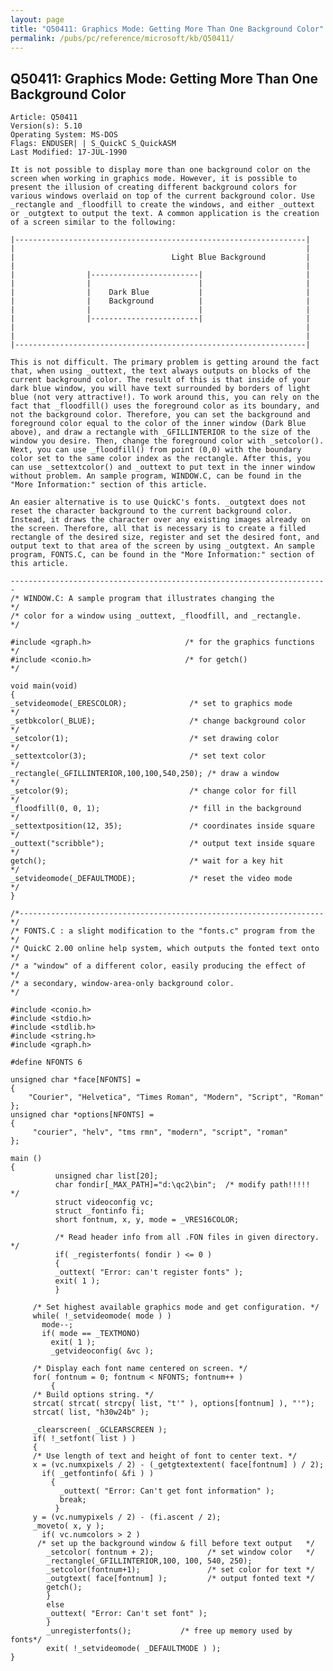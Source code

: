 ```yaml
---
layout: page
title: "Q50411: Graphics Mode: Getting More Than One Background Color"
permalink: /pubs/pc/reference/microsoft/kb/Q50411/
---
```


## Q50411: Graphics Mode: Getting More Than One Background Color

	Article: Q50411
	Version(s): 5.10
	Operating System: MS-DOS
	Flags: ENDUSER| | S_QuickC S_QuickASM
	Last Modified: 17-JUL-1990
	
	It is not possible to display more than one background color on the
	screen when working in graphics mode. However, it is possible to
	present the illusion of creating different background colors for
	various windows overlaid on top of the current background color. Use
	_rectangle and _floodfill to create the windows, and either _outtext
	or _outgtext to output the text. A common application is the creation
	of a screen similar to the following:
	
	|-----------------------------------------------------------------|
	|                                                                 |
	|                                   Light Blue Background         |
	|                                                                 |
	|                |------------------------|                       |
	|                |                        |                       |
	|                |    Dark Blue           |                       |
	|                |    Background          |                       |
	|                |                        |                       |
	|                |------------------------|                       |
	|                                                                 |
	|                                                                 |
	|-----------------------------------------------------------------|
	
	This is not difficult. The primary problem is getting around the fact
	that, when using _outtext, the text always outputs on blocks of the
	current background color. The result of this is that inside of your
	dark blue window, you will have text surrounded by borders of light
	blue (not very attractive!). To work around this, you can rely on the
	fact that _floodfill() uses the foreground color as its boundary, and
	not the background color. Therefore, you can set the background and
	foreground color equal to the color of the inner window (Dark Blue
	above), and draw a rectangle with _GFILLINTERIOR to the size of the
	window you desire. Then, change the foreground color with _setcolor().
	Next, you can use _floodfill() from point (0,0) with the boundary
	color set to the same color index as the rectangle. After this, you
	can use _settextcolor() and _outtext to put text in the inner window
	without problem. An sample program, WINDOW.C, can be found in the
	"More Information:" section of this article.
	
	An easier alternative is to use QuickC's fonts. _outgtext does not
	reset the character background to the current background color.
	Instead, it draws the character over any existing images already on
	the screen. Therefore, all that is necessary is to create a filled
	rectangle of the desired size, register and set the desired font, and
	output text to that area of the screen by using _outgtext. An sample
	program, FONTS.C, can be found in the "More Information:" section of
	this article.
	
	-----------------------------------------------------------------------
	/* WINDOW.C: A sample program that illustrates changing the          */
	/* color for a window using _outtext, _floodfill, and _rectangle.    */
	
	#include <graph.h>                     /* for the graphics functions */
	#include <conio.h>                     /* for getch()                */
	
	void main(void)
	{
	_setvideomode(_ERESCOLOR);              /* set to graphics mode      */
	_setbkcolor(_BLUE);                     /* change background color   */
	_setcolor(1);                           /* set drawing color         */
	_settextcolor(3);                       /* set text color            */
	_rectangle(_GFILLINTERIOR,100,100,540,250); /* draw a window         */
	_setcolor(9);                           /* change color for fill     */
	_floodfill(0, 0, 1);                    /* fill in the background    */
	_settextposition(12, 35);               /* coordinates inside square */
	_outtext("scribble");                   /* output text inside square */
	getch();                                /* wait for a key hit        */
	_setvideomode(_DEFAULTMODE);            /* reset the video mode      */
	}
	
	/*--------------------------------------------------------------------*/
	/* FONTS.C : a slight modification to the "fonts.c" program from the  */
	/* QuickC 2.00 online help system, which outputs the fonted text onto */
	/* a "window" of a different color, easily producing the effect of    */
	/* a secondary, window-area-only background color.                    */
	
	#include <conio.h>
	#include <stdio.h>
	#include <stdlib.h>
	#include <string.h>
	#include <graph.h>
	
	#define NFONTS 6
	
	unsigned char *face[NFONTS] =
	{
	    "Courier", "Helvetica", "Times Roman", "Modern", "Script", "Roman"
	};
	unsigned char *options[NFONTS] =
	{
	     "courier", "helv", "tms rmn", "modern", "script", "roman"
	};
	
	main ()
	{
	          unsigned char list[20];
	          char fondir[_MAX_PATH]="d:\qc2\bin";  /* modify path!!!!!   */
	          struct videoconfig vc;
	          struct _fontinfo fi;
	          short fontnum, x, y, mode = _VRES16COLOR;
	
	          /* Read header info from all .FON files in given directory. */
	          if( _registerfonts( fondir ) <= 0 )
	          {
	          _outtext( "Error: can't register fonts" );
	          exit( 1 );
	          }
	
	     /* Set highest available graphics mode and get configuration. */
	     while( !_setvideomode( mode ) )
	       mode--;
	       if( mode == _TEXTMONO)
	         exit( 1 );
	         _getvideoconfig( &vc );
	
	     /* Display each font name centered on screen. */
	     for( fontnum = 0; fontnum < NFONTS; fontnum++ )
	         {
	     /* Build options string. */
	     strcat( strcat( strcpy( list, "t'" ), options[fontnum] ), "'");
	     strcat( list, "h30w24b" );
	
	     _clearscreen( _GCLEARSCREEN );
	     if( !_setfont( list ) )
	     {
	     /* Use length of text and height of font to center text. */
	     x = (vc.numxpixels / 2) - (_getgtextextent( face[fontnum] ) / 2);
	       if( _getfontinfo( &fi ) )
	         {
	           _outtext( "Error: Can't get font information" );
	           break;
	          }
	     y = (vc.numypixels / 2) - (fi.ascent / 2);
	     _moveto( x, y );
	       if( vc.numcolors > 2 )
	      /* set up the background window & fill before text output   */
	        _setcolor( fontnum + 2);            /* set window color   */
	        _rectangle(_GFILLINTERIOR,100, 100, 540, 250);
	        _setcolor(fontnum+1);               /* set color for text */
	        _outgtext( face[fontnum] );         /* output fonted text */
	        getch();
	        }
	        else
	        _outtext( "Error: Can't set font" );
	        }
	        _unregisterfonts();           /* free up memory used by fonts*/
	        exit( !_setvideomode( _DEFAULTMODE ) );
	}
